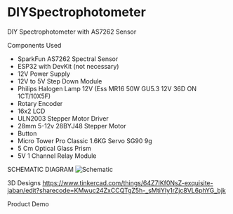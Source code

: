 # DIYSpectrophotometer
DIY Spectrophotometer with AS7262 Sensor

Components Used
- SparkFun AS7262 Spectral Sensor
- ESP32 with DevKit (not necessary)
- 12V Power Supply
- 12V to 5V Step Down Module
- Philips Halogen Lamp 12V (Ess MR16 50W GU5.3 12V 36D ON 1CT/10X5F)
- Rotary Encoder
- 16x2 LCD
- ULN2003 Stepper Motor Driver
- 28mm 5-12v 28BYJ48 Stepper Motor
- Button
- Micro Tower Pro Classic 1.6KG Servo SG90 9g
- 5 Cm Optical Glass Prism
- 5V 1 Channel Relay Module 

SCHEMATIC DIAGRAM
![Schematic](https://github.com/dans142/DIYSpectrophotometer/assets/59532748/541e443c-d332-47f6-8d36-1919e68b9926)

3D Designs
https://www.tinkercad.com/things/64Z7IKf0NsZ-exquisite-jaban/edit?sharecode=KMwuc24ZxCCQTgZ5h-_sMtiYIy1rZjc8VL6phYG_bjk

Product Demo
